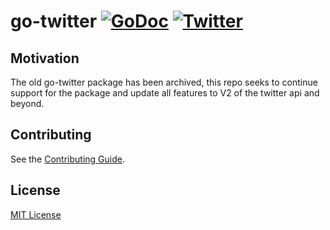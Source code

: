 # go-twitter [![GoDoc](https://pkg.go.dev/badge/github.com/nelwhix/go-twitter.svg)](https://pkg.go.dev/github.com/nelwhix/go-twitter)   [![Twitter](https://img.shields.io/badge/twitter-follow-1da1f2?logo=twitter)](https://twitter.com/nelson_isioma)

## Motivation
The old go-twitter package has been archived, this repo seeks to continue support for the package and update all features to V2 of the twitter api and beyond.

## Contributing

See the [Contributing Guide](https://gist.github.com/dghubble/be682c123727f70bcfe7).

## License

[MIT License](LICENSE)
